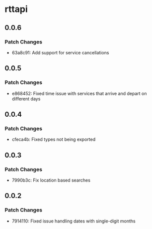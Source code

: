 # rttapi

## 0.0.6

### Patch Changes

- 63a8c91: Add support for service cancellations

## 0.0.5

### Patch Changes

- e868452: Fixed time issue with services that arrive and depart on different days

## 0.0.4

### Patch Changes

- cfeca4b: Fixed types not being exported

## 0.0.3

### Patch Changes

- 7990b3c: Fix location based searches

## 0.0.2

### Patch Changes

- 7914110: Fixed issue handling dates with single-digit months

